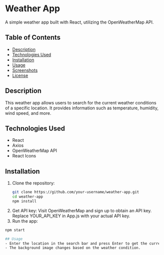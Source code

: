 # Weather App

A simple weather app built with React, utilizing the OpenWeatherMap API.

## Table of Contents
- [Description](#description)
- [Technologies Used](#technologies-used)
- [Installation](#installation)
- [Usage](#usage)
- [Screenshots](#screenshots)
- [License](#license)

## Description
This weather app allows users to search for the current weather conditions of a specific location. It provides information such as temperature, humidity, wind speed, and more.

## Technologies Used
- React
- Axios
- OpenWeatherMap API
- React Icons

## Installation
1. Clone the repository:
   ```bash
   git clone https://github.com/your-username/weather-app.git
   cd weather-app
   npm install
2. Get API key:
  Visit OpenWeatherMap and sign up to obtain an API key.
  Replace YOUR_API_KEY in App.js with your actual API key.
3. Run the app:
  ```bash
  npm start

## Usage
- Enter the location in the search bar and press Enter to get the current weather information.
- The background image changes based on the weather condition.
